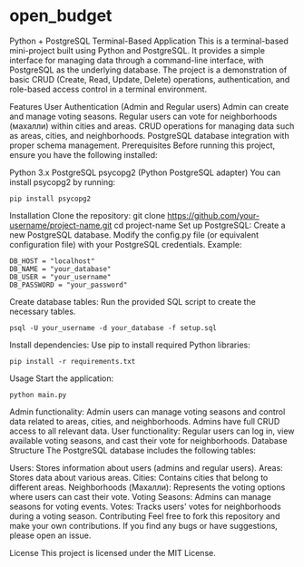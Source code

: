 # open_budget

Python + PostgreSQL Terminal-Based Application
This is a terminal-based mini-project built using Python and PostgreSQL. It provides a simple interface for managing data through a command-line interface, with PostgreSQL as the underlying database. The project is a demonstration of basic CRUD (Create, Read, Update, Delete) operations, authentication, and role-based access control in a terminal environment.

Features
User Authentication (Admin and Regular users)
Admin can create and manage voting seasons.
Regular users can vote for neighborhoods (махалли) within cities and areas.
CRUD operations for managing data such as areas, cities, and neighborhoods.
PostgreSQL database integration with proper schema management.
Prerequisites
Before running this project, ensure you have the following installed:

Python 3.x
PostgreSQL
psycopg2 (Python PostgreSQL adapter)
You can install psycopg2 by running:

    pip install psycopg2
Installation
Clone the repository:
    git clone https://github.com/your-username/project-name.git
cd project-name
Set up PostgreSQL:
Create a new PostgreSQL database.
Modify the config.py file (or equivalent configuration file) with your PostgreSQL credentials.
Example:


    DB_HOST = "localhost"
    DB_NAME = "your_database"
    DB_USER = "your_username"
    DB_PASSWORD = "your_password"
Create database tables:
Run the provided SQL script to create the necessary tables.


    psql -U your_username -d your_database -f setup.sql
Install dependencies:
Use pip to install required Python libraries:


    pip install -r requirements.txt
Usage
Start the application:


    python main.py
Admin functionality:
Admin users can manage voting seasons and control data related to areas, cities, and neighborhoods.
Admins have full CRUD access to all relevant data.
User functionality:
Regular users can log in, view available voting seasons, and cast their vote for neighborhoods.
Database Structure
The PostgreSQL database includes the following tables:

Users: Stores information about users (admins and regular users).
Areas: Stores data about various areas.
Cities: Contains cities that belong to different areas.
Neighborhoods (Махалли): Represents the voting options where users can cast their vote.
Voting Seasons: Admins can manage seasons for voting events.
Votes: Tracks users' votes for neighborhoods during a voting season.
Contributing
Feel free to fork this repository and make your own contributions. If you find any bugs or have suggestions, please open an issue.

License
This project is licensed under the MIT License.